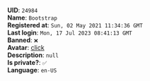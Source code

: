 **UID**: `24984`  
**Name**: `Bootstrap`  
**Registered at**: `Sun, 02 May 2021 11:34:36 GMT`  
**Last login**: `Mon, 17 Jul 2023 08:41:13 GMT`  
**Banned**: `❌`  
**Avatar**: [click](/avatars/6dc3ae9b-7dc3-4b76-9e70-1db956f0df30.png)  
**Description**: ```null```  
**Is private?**: `✅`  
**Language**: `en-US`